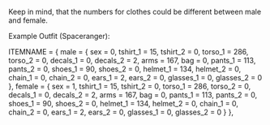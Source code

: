 Keep in mind, that the numbers for clothes could be different between male and female.

Example Outfit (Spaceranger):

ITEMNAME = {
		male = {
			sex = 0,
			tshirt_1 = 15, tshirt_2 = 0,
			torso_1 = 286, torso_2 = 0,
			decals_1 = 0, decals_2 = 2,
			arms = 167,
			bag = 0,
			pants_1 = 113, pants_2 = 0,
			shoes_1 = 90, shoes_2 = 0,
			helmet_1 = 134, helmet_2 = 0,
			chain_1 = 0, chain_2 = 0,
			ears_1 = 2, ears_2 = 0,
			glasses_1 = 0, glasses_2 = 0
		},
		female = {
			sex = 1,
			tshirt_1 = 15, tshirt_2 = 0,
			torso_1 = 286, torso_2 = 0,
			decals_1 = 0, decals_2 = 2,
			arms = 167,
			bag = 0,
			pants_1 = 113, pants_2 = 0,
			shoes_1 = 90, shoes_2 = 0,
			helmet_1 = 134, helmet_2 = 0,
			chain_1 = 0, chain_2 = 0,
			ears_1 = 2, ears_2 = 0,
			glasses_1 = 0, glasses_2 = 0
		}
	},
